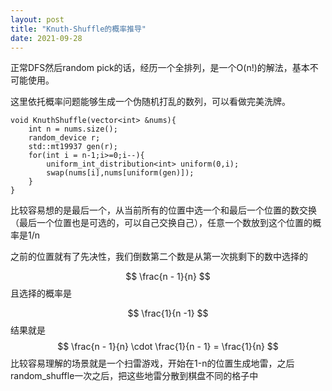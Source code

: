 ```yaml
---
layout: post
title: "Knuth-Shuffle的概率推导"
date: 2021-09-28
---
```


正常DFS然后random pick的话，经历一个全排列，是一个O(n!)的解法，基本不可能使用。

这里依托概率问题能够生成一个伪随机打乱的数列，可以看做完美洗牌。

```
void KnuthShuffle(vector<int> &nums){
    int n = nums.size();
    random_device r;
    std::mt19937 gen(r);
    for(int i = n-1;i>=0;i--){
        uniform_int_distribution<int> uniform(0,i);
        swap(nums[i],nums[uniform(gen)]);
    }
}
```

比较容易想的是最后一个，从当前所有的位置中选一个和最后一个位置的数交换（最后一个位置也是可选的，可以自己交换自己），任意一个数放到这个位置的概率是1/n

之前的位置就有了先决性，我们倒数第二个数是从第一次挑剩下的数中选择的

$$
\frac{n - 1}{n}
$$
且选择的概率是 

$$
\frac{1}{n -1}
$$
结果就是
$$
\frac{n - 1}{n} \cdot \frac{1}{n - 1} =  \frac{1}{n}
$$
比较容易理解的场景就是一个扫雷游戏，开始在1-n的位置生成地雷，之后random_shuffle一次之后，把这些地雷分散到棋盘不同的格子中

